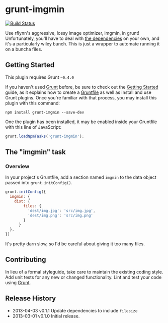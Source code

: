 # grunt-imgmin
[![Build Status](https://travis-ci.org/crowjonah/grunt-imgmin.png?branch=master)](https://travis-ci.org/crowjonah/grunt-imgmin)

Use rflynn's aggressive, lossy image optimizer, imgmin, in grunt! Unfortunately, you'll have to deal with [the dependencies](https://github.com/rflynn/imgmin) on your own, and it's a particularly wiley bunch. This is just a wrapper to automate running it on a buncha files.

## Getting Started
This plugin requires Grunt `~0.4.0`

If you haven't used [Grunt](http://gruntjs.com/) before, be sure to check out the [Getting Started](http://gruntjs.com/getting-started) guide, as it explains how to create a [Gruntfile](http://gruntjs.com/sample-gruntfile) as well as install and use Grunt plugins. Once you're familiar with that process, you may install this plugin with this command:

```shell
npm install grunt-imgmin --save-dev
```

One the plugin has been installed, it may be enabled inside your Gruntfile with this line of JavaScript:

```js
grunt.loadNpmTasks('grunt-imgmin');
```

## The "imgmin" task

### Overview
In your project's Gruntfile, add a section named `imgmin` to the data object passed into `grunt.initConfig()`.

```js
grunt.initConfig({
  imgmin: {
    dist: {
        files: {
          'dest/img.jpg': 'src/img.jpg',
          'dest/img.png': 'src/img.png'
        }
      }
  },
})
```

It's pretty darn slow, so I'd be careful about giving it too many files.

## Contributing
In lieu of a formal styleguide, take care to maintain the existing coding style. Add unit tests for any new or changed functionality. Lint and test your code using [Grunt](http://gruntjs.com/).

## Release History

* 2013-04-03 v0.1.1 Update dependencies to include `filesize`
* 2013-03-01 v0.1.0 Initial release.
